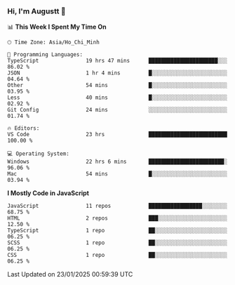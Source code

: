### Hi, I'm Augustt 👋

<!--START_SECTION:waka-->
📊 **This Week I Spent My Time On** 

```text
🕑︎ Time Zone: Asia/Ho_Chi_Minh

💬 Programming Languages: 
TypeScript               19 hrs 47 mins      ██████████████████████░░░   86.02 % 
JSON                     1 hr 4 mins         █░░░░░░░░░░░░░░░░░░░░░░░░   04.64 % 
Other                    54 mins             █░░░░░░░░░░░░░░░░░░░░░░░░   03.95 % 
Less                     40 mins             █░░░░░░░░░░░░░░░░░░░░░░░░   02.92 % 
Git Config               24 mins             ░░░░░░░░░░░░░░░░░░░░░░░░░   01.74 % 

🔥 Editors: 
VS Code                  23 hrs              █████████████████████████   100.00 % 

💻 Operating System: 
Windows                  22 hrs 6 mins       ████████████████████████░   96.06 % 
Mac                      54 mins             █░░░░░░░░░░░░░░░░░░░░░░░░   03.94 % 
```

**I Mostly Code in JavaScript** 

```text
JavaScript               11 repos            █████████████████░░░░░░░░   68.75 % 
HTML                     2 repos             ███░░░░░░░░░░░░░░░░░░░░░░   12.50 % 
TypeScript               1 repo              ██░░░░░░░░░░░░░░░░░░░░░░░   06.25 % 
SCSS                     1 repo              ██░░░░░░░░░░░░░░░░░░░░░░░   06.25 % 
CSS                      1 repo              ██░░░░░░░░░░░░░░░░░░░░░░░   06.25 % 
```




 Last Updated on 23/01/2025 00:59:39 UTC
<!--END_SECTION:waka-->
